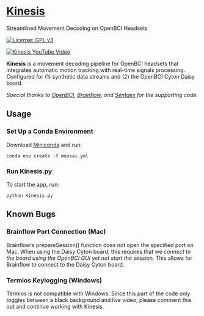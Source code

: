 # [Kinesis](https://github.com/Mousai-Neurotechnologies/Kinesis)
Streamlined Movement Decoding on OpenBCI Headsets

[![License: GPL v3](https://img.shields.io/badge/License-GPLv3-blue.svg)](https://www.gnu.org/licenses/gpl-3.0)

[![Kinesis YouTube Video](media/KinesisCollage.png)](https://youtu.be/JmtpmnEbmtA) 
 
**Kinesis** is a movement decoding pipeline for OpenBCI headsets that integrates automatic motion tracking with real-time signals processing. Configured for (1) synthetic data streams and (2) the OpenBCI Cyton Daisy board.

*Special thanks to [OpenBCI](https://openbci.com/), [Brainflow](https://brainflow.readthedocs.io/en/stable/index.html), and [Sentdex](https://github.com/Sentdex/BCI) for the supporting code.*

## Usage
### Set Up a Conda Environment
Download [Miniconda](https://docs.conda.io/en/latest/miniconda.html) and run: 
```
conda env create -f mousai.yml
```

### Run Kinesis.py
To start the app, run: 
```
python Kinesis.py
```

## Known Bugs
### Brainflow Port Connection (Mac)
Brainflow's prepareSession() function does not open the specified port on Mac. When using the Daisy Cyton board, this requires that we *connect to the board using the OpenBCI GUI yet not start the session.* This allows for Brainflow to connect to the Daisy Cyton board.

### Termios Keylogging (Windows)
Termios is not compatible with Windows. Since this part of the code only toggles between a black background and live video, please comment this out and continue working with Kinesis.




